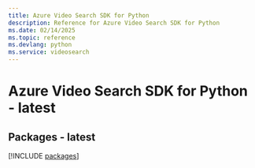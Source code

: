 ```yaml
---
title: Azure Video Search SDK for Python
description: Reference for Azure Video Search SDK for Python
ms.date: 02/14/2025
ms.topic: reference
ms.devlang: python
ms.service: videosearch
---
```

# Azure Video Search SDK for Python - latest
## Packages - latest
[!INCLUDE [packages](video-search-index.md)]